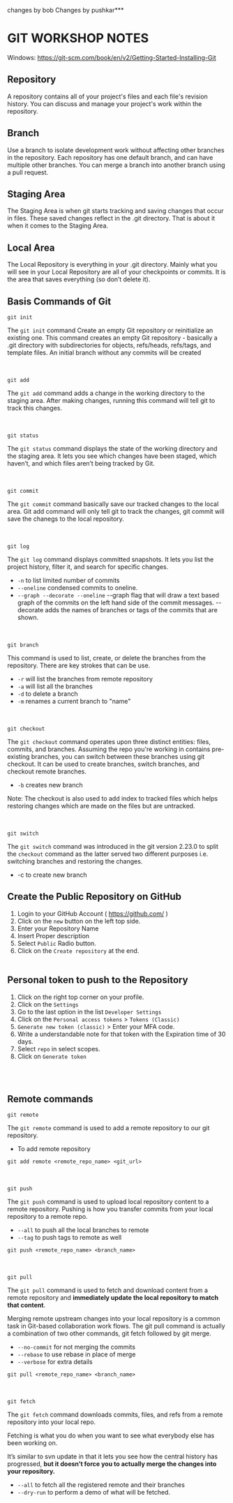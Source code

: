 changes by bob
Changes by pushkar***

# GIT WORKSHOP NOTES
Windows: https://git-scm.com/book/en/v2/Getting-Started-Installing-Git

## Repository
A repository contains all of your project's files and each file's revision history. You can discuss and manage your project's work within the repository.

## Branch
Use a branch to isolate development work without affecting other branches in the repository. Each repository has one default branch, and can have multiple other branches. You can merge a branch into another branch using a pull request.

## Staging Area
The Staging Area is when git starts tracking and saving changes that occur in files. These saved changes reflect in the .git directory. That is about it when it comes to the Staging Area. 

## Local Area
The Local Repository is everything in your .git directory. Mainly what you will see in your Local Repository are all of your checkpoints or commits. It is the area that saves everything (so don’t delete it).

## Basis Commands of Git

```git init```

The ```git init``` command Create an empty Git repository or reinitialize an existing one. This command creates an empty Git repository - basically a .git directory with subdirectories for objects, refs/heads, refs/tags, and template files. An initial branch without any commits will be created

<br/><br/>
```git add```

The ```git add``` command adds a change in the working directory to the staging area. After making changes, running this command will tell git to track this changes. 

<br/><br/>
```git status```

The ```git status``` command displays the state of the working directory and the staging area. It lets you see which changes have been staged, which haven’t, and which files aren’t being tracked by Git.

<br/><br/>
```git commit```

The ```git commit``` command basically save our tracked changes to the local area. Git add command will only tell git to track the changes, git commit will save the chanegs to the local repository.

<br/><br/>
```git log```

The ```git log``` command displays committed snapshots. It lets you list the project history, filter it, and search for specific changes. 


- ```-n``` to list limited number of commits
- ```--oneline``` condensed commits to oneline.
- ```--graph --decorate --oneline``` --graph flag that will draw a text based graph of the commits on the left hand side of the commit messages. --decorate adds the names of branches or tags of the commits that are shown.

<br/><br/>
```git branch```

This command is used to list, create, or delete the branches from the repository. There are key strokes that can be use. 
- ```-r``` will list the branches from remote repository
- ```-a``` will list all the branches
- ```-d``` to delete a branch
- ```-m``` renames a current branch to "name"

<br/><br/>
```git checkout```

The ```git checkout``` command operates upon three distinct entities: files, commits, and branches. Assuming the repo you're working in contains pre-existing branches, you can switch between these branches using git checkout.
It can be used to create branches, switch branches, and checkout remote branches.
- ```-b``` creates new branch

Note: The checkout is also used to add index to tracked files which helps restoring changes which are made on the files but are untracked.

<br/><br/>
```git switch```

The ```git switch``` command was introduced in the git version 2.23.0 to split the ```checkout``` command as the latter served two different purposes i.e. switching branches and restoring the changes.
- -c to create new branch 


## Create the Public Repository on GitHub
1. Login to your GitHub Account ( https://github.com/ )
2. Click on the ```new``` button on the left top side.
3. Enter your Repository Name
4. Insert Proper description 
5. Select ```Public``` Radio button.
6. Click on the ```Create repository``` at the end.
<br/><br/>
## Personal token to push to the Repository
1. Click on the right top corner on your profile.
2. Click on the ```Settings```
3. Go to the last option in the list ```Developer Settings```
4. Click on the ```Personal access tokens``` > ```Tokens (Classic)```
5. ```Generate new token (classic)``` > Enter your MFA code.
6. Write a understandable note for that token with the Expiration time of 30 days.
7. Select ```repo``` in select scopes.
8. Click on ```Generate token```

<br/><br/>
## Remote commands
```git remote```

The ```git remote``` command is used to add a remote repository to our git repository.
- To add remote repository 
```
git add remote <remote_repo_name> <git_url>
```

<br/><br/>
```git push```

The ```git push``` command is used to upload local repository content to a remote repository. Pushing is how you transfer commits from your local repository to a remote repo.
- ```--all``` to push all the local branches to remote
- ```--tag``` to push tags to remote as well
```
git push <remote_repo_name> <branch_name>
```

<br/><br/>
```git pull```

The ```git pull``` command is used to fetch and download content from a remote repository and <b>immediately update the local repository to match that content</b>.

Merging remote upstream changes into your local repository is a common task in Git-based collaboration work flows. The git pull command is actually a combination of two other commands, git fetch followed by git merge.

- ```--no-commit``` for not merging the commits
- ```--rebase``` to use rebase in place of merge
- ```--verbose``` for extra details
```
git pull <remote_repo_name> <branch_name>
```
<br/><br/>
```git fetch```

The ```git fetch``` command downloads commits, files, and refs from a remote repository into your local repo. 

Fetching is what you do when you want to see what everybody else has been working on. 

It’s similar to svn update in that it lets you see how the central history has progressed, <b>but it doesn’t force you to actually merge the changes into your repository.</b>

- ```--all``` to fetch all the registered remote and their branches
- ```--dry-run``` to perform a demo of what will be fetched.

